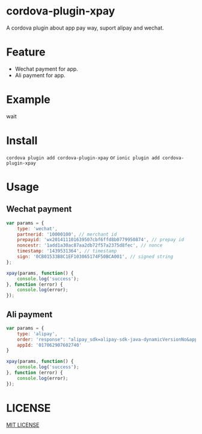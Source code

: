 # cordova-plugin-xpay

A cordova plugin about app pay way, suport alipay and wechat.

# Feature

- Wechat payment for app.
-  Ali payment for app.

# Example
wait
# Install
```cordova plugin add cordova-plugin-xpay```
or
```ionic plugin add cordova-plugin-xpay```

# Usage

## Wechat payment

```Javascript
var params = {
    type: 'wechat',
    partnerid: '10000100', // merchant id
    prepayid: 'wx201411101639507cbf6ffd8b0779950874', // prepay id
    noncestr: '1add1a30ac87aa2db72f57a2375d8fec', // nonce
    timestamp: '1439531364', // timestamp
    sign: '0CB01533B8C1EF103065174F50BCA001', // signed string
};

xpay(params, function() {
    console.log('success');
}, function (error) {
    console.log(error);
});
```

## Ali payment

```Javascript
var params = {
    type: 'alipay',
    order: 'response": "alipay_sdk=alipay-sdk-java-dynamicVersionNo&app_id=2017062907602740&biz_content=%7B%22body%22%3A%22%E6%B5%8B%E8%AF%95body%22%2C%out_trade_no%22%3A%22adf01b2d9a1049b58f8cf1b176edf2f5%22%2C%22product_code%22%3A%22QUICK_MSECURITY_PAY%22%2C%seller_id%22%3A%222088721360949043%22%2C%subject%22%3A%22%E6%B5%8B%E8%AF%subject%22%2C%22total_amount%22%3A%220.01%22%7D&charset=utf-8&format=json&method=alipay.trade.app.pay&notify_url=http%3A%2F%2F223.93.176.216%3A8080%2Frest%2Fbcalipay%2Fcallback&sign=PA9vrVKJndJ7iGKx3PqxoSO5mUPzQcbPrYt7BnONUxQybk%2Bb%2FWFhOMdXPIEKc2R8lXJUxt7GZdk2lN%2F9Blsk2Um%2B%2Bnfx0RMwGfXaha5JzvzClFnSFZCEWFklYIbKaIgsz6Uy8sC24Sb2OXNeuGe6fp0%2B5q0pGNMQGbTACUVU3WZItB28SnR%2FpaZldBSSV96ojgtn2SkkXlkRSg7%2BKJgDivdfzeXaov6wIZjLTE1tCo6xm1WnhSF92OJHoxfo%2FlUiU%2By1JmKrayEBNLrVRVnWgICjLip%2BkEihI7VBVlplp9yUkvIOaVFlEZ85PR%2BsplLyzoth5XlZ0L1ArjdJ06THaQ%3D%3D&sign_type=RSA2&timestamp=2017-07-05+11%3A46%3A18&version=1.0', // this string return by back-end
	appId: '017062907602740'
}

xpay(params, function() {
    console.log('success');
}, function (error) {
    console.log(error);
});
```
# LICENSE

[MIT LICENSE](http://opensource.org/licenses/MIT)

